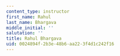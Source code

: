 ```yaml
---
content_type: instructor
first_name: Rahul
last_name: Bhargava
middle_initial: ''
salutation: ''
title: Rahul Bhargava
uid: 0024894f-2b3e-48b6-aa22-3f4d1c242f16
---
```

